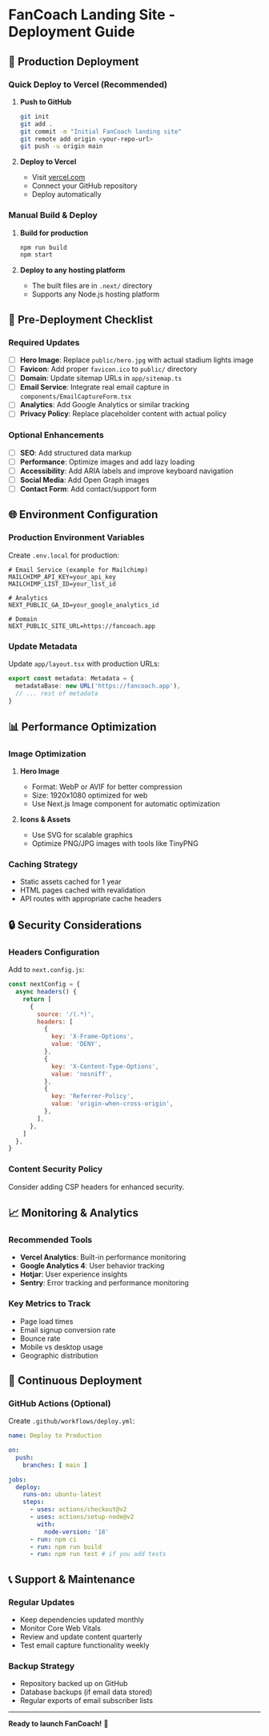 # FanCoach Landing Site - Deployment Guide

## 🚀 Production Deployment

### Quick Deploy to Vercel (Recommended)

1. **Push to GitHub**
   ```bash
   git init
   git add .
   git commit -m "Initial FanCoach landing site"
   git remote add origin <your-repo-url>
   git push -u origin main
   ```

2. **Deploy to Vercel**
   - Visit [vercel.com](https://vercel.com)
   - Connect your GitHub repository
   - Deploy automatically

### Manual Build & Deploy

1. **Build for production**
   ```bash
   npm run build
   npm start
   ```

2. **Deploy to any hosting platform**
   - The built files are in `.next/` directory
   - Supports any Node.js hosting platform

## 🔧 Pre-Deployment Checklist

### Required Updates

- [ ] **Hero Image**: Replace `public/hero.jpg` with actual stadium lights image
- [ ] **Favicon**: Add proper `favicon.ico` to `public/` directory
- [ ] **Domain**: Update sitemap URLs in `app/sitemap.ts`
- [ ] **Email Service**: Integrate real email capture in `components/EmailCaptureForm.tsx`
- [ ] **Analytics**: Add Google Analytics or similar tracking
- [ ] **Privacy Policy**: Replace placeholder content with actual policy

### Optional Enhancements

- [ ] **SEO**: Add structured data markup
- [ ] **Performance**: Optimize images and add lazy loading
- [ ] **Accessibility**: Add ARIA labels and improve keyboard navigation
- [ ] **Social Media**: Add Open Graph images
- [ ] **Contact Form**: Add contact/support form

## 🌐 Environment Configuration

### Production Environment Variables

Create `.env.local` for production:

```env
# Email Service (example for Mailchimp)
MAILCHIMP_API_KEY=your_api_key
MAILCHIMP_LIST_ID=your_list_id

# Analytics
NEXT_PUBLIC_GA_ID=your_google_analytics_id

# Domain
NEXT_PUBLIC_SITE_URL=https://fancoach.app
```

### Update Metadata

Update `app/layout.tsx` with production URLs:

```typescript
export const metadata: Metadata = {
  metadataBase: new URL('https://fancoach.app'),
  // ... rest of metadata
}
```

## 📊 Performance Optimization

### Image Optimization

1. **Hero Image**
   - Format: WebP or AVIF for better compression
   - Size: 1920x1080 optimized for web
   - Use Next.js Image component for automatic optimization

2. **Icons & Assets**
   - Use SVG for scalable graphics
   - Optimize PNG/JPG images with tools like TinyPNG

### Caching Strategy

- Static assets cached for 1 year
- HTML pages cached with revalidation
- API routes with appropriate cache headers

## 🔒 Security Considerations

### Headers Configuration

Add to `next.config.js`:

```javascript
const nextConfig = {
  async headers() {
    return [
      {
        source: '/(.*)',
        headers: [
          {
            key: 'X-Frame-Options',
            value: 'DENY',
          },
          {
            key: 'X-Content-Type-Options',
            value: 'nosniff',
          },
          {
            key: 'Referrer-Policy',
            value: 'origin-when-cross-origin',
          },
        ],
      },
    ]
  },
}
```

### Content Security Policy

Consider adding CSP headers for enhanced security.

## 📈 Monitoring & Analytics

### Recommended Tools

- **Vercel Analytics**: Built-in performance monitoring
- **Google Analytics 4**: User behavior tracking
- **Hotjar**: User experience insights
- **Sentry**: Error tracking and performance monitoring

### Key Metrics to Track

- Page load times
- Email signup conversion rate
- Bounce rate
- Mobile vs desktop usage
- Geographic distribution

## 🔄 Continuous Deployment

### GitHub Actions (Optional)

Create `.github/workflows/deploy.yml`:

```yaml
name: Deploy to Production

on:
  push:
    branches: [ main ]

jobs:
  deploy:
    runs-on: ubuntu-latest
    steps:
      - uses: actions/checkout@v2
      - uses: actions/setup-node@v2
        with:
          node-version: '18'
      - run: npm ci
      - run: npm run build
      - run: npm run test # if you add tests
```

## 📞 Support & Maintenance

### Regular Updates

- Keep dependencies updated monthly
- Monitor Core Web Vitals
- Review and update content quarterly
- Test email capture functionality weekly

### Backup Strategy

- Repository backed up on GitHub
- Database backups (if email data stored)
- Regular exports of email subscriber lists

---

**Ready to launch FanCoach!** 🏈 